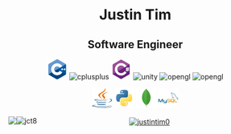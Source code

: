 <h1 align="center">Justin Tim</h1>
<h2 align="center">Software Engineer</h2>

<!---
<p align="center"> 
  <img src="https://komarev.com/ghpvc/?username=jct8" alt="jct8" /> 
</p>
-->

<p align="center">
  <img src="https://github.com/devicons/devicon/blob/master/icons/cplusplus/cplusplus-original.svg" alt="c" width="40" height="40"/> 
  <img src="https://github.com/abranhe/programming-languages-logos/blob/master/src/cpp/cpp.svg" alt="cplusplus" width="40" height="40"/> 
  <img src="https://github.com/devicons/devicon/blob/master/icons/csharp/csharp-original.svg" alt="csharp" width="40" height="40"/>
  <img src="https://icon-library.com/images/unity-icon/unity-icon-1.jpg" alt="unity" width="40" height="40"/> 
  <img src="https://github.com/gilbarbara/logos/blob/master/logos/opengl.svg" alt="opengl" width="40" height="40"/>
  <img src="https://cdn.jsdelivr.net/npm/simple-icons@4.15.0/icons/vulkan.svg" alt="opengl" width="40" height="40"/>
</p>
<p align="center">
  <img src="https://github.com/gilbarbara/logos/blob/master/logos/java.svg" alt="python" width="40" height="40"/>
  <img src="https://github.com/devicons/devicon/blob/master/icons/python/python-original.svg" alt="python" width="40" height="40"/>
  <img src="https://github.com/devicons/devicon/blob/master/icons/mongodb/mongodb-original.svg" alt="mongodb" width="40" height="40"/> 
  <img src="https://github.com/devicons/devicon/blob/master/icons/mysql/mysql-original-wordmark.svg" alt="mysql" width="40" height="40"/>
</p>

<p align="center">
<a href="https://github.com/jct8/github-readme-stats">
  <img align="left" src="https://github-readme-stats.codestackr.vercel.app/api/top-langs/?username=jct8&hide=html&count_private=true&theme=dark" />
</a>
<a href="https://github.com/jct8/github-readme-stats">
  <img align="left" src="https://github-readme-stats.codestackr.vercel.app/api?username=jct8&show_icons=true&count_private=true&theme=dark" alt="jct8" />
</a>
</p>

<p align="center">
  <a href="https://linkedin.com/in/justintim0" target="blank"><img align="center" src="https://github.com/gilbarbara/logos/blob/master/logos/linkedin.svg" alt="justintim0" height="40" width="80" /></a>
</p>


<!--
**Jct8/Jct8** is a ✨ _special_ ✨ repository because its `README.md` (this file) appears on your GitHub profile.

Here are some ideas to get you started:

- 🔭 I’m currently working on ...
- 🌱 I’m currently learning ...
- 👯 I’m looking to collaborate on ...
- 🤔 I’m looking for help with ...
- 💬 Ask me about ...
- 📫 How to reach me: ...
- 😄 Pronouns: ...
- ⚡ Fun fact: ...
-->
